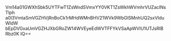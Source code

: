 Vm14a01GWXhSbk5UYTFwT1ZsWndSVmxYY0VKT1ZsWkhWVmhrVUZaclNsTlph
a0l3VmtaSmVGZHVjRnBoCk1rMHdWMnBHV21WVk9WbGlSMnhUQ2sxVlduWldW
bEpDVGxaUmVGZHJXbGRoZW14WVEyeEdWVTFFYkVSaApWVlU1UTJsRlBRbz0K
IQ==
